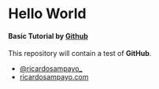 Hello World
===========

#### Basic Tutorial by [Github][3]

This repository will contain a test of **GitHub**.

* [@ricardosampayo_][1]
* [ricardosampayo.com][2]

[1]:http://twitter.com/ricardosampayo_
[2]:http://ricardosampayo.com
[3]:https://guides.github.com/activities/hello-world/


